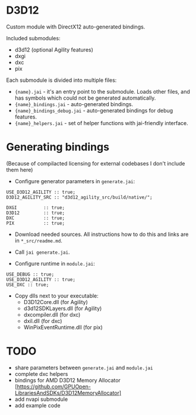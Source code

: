 # D3D12
Custom module with DirectX12 auto-generated bindings.

Included submodules:
- d3d12 (optional Agility features)
- dxgi
- dxc
- pix

Each submodule is divided into multiple files:
- `{name}.jai` - it's an entry point to the submodule. Loads other files, and has symbols which could not be generated automatically.
- `{name}_bindings.jai` - auto-generated bindings.
- `{name}_bindings_debug.jai` - auto-generated bindings for debug features.
- `{name}_helpers.jai` - set of helper functions with jai-friendly interface.

# Generating bindings
(Because of compilacted licensing for external codebases I don't include them here)

- Configure generator parameters in `generate.jai`:
```
USE_D3D12_AGILITY :: true;
D3D12_AGILITY_SRC :: "d3d12_agility_src/build/native/";

DXGI          :: true;
D3D12         :: true;
DXC           :: true;
PIX           :: true;
```

- Download needed sources. All instructions how to do this and links are in `*_src/readme.md`.  

- Call `jai generate.jai`.  

- Configure runtime in `module.jai`:
```
USE_DEBUG :: true;
USE_D3D12_AGILITY :: true;
USE_DXC :: true;
```

- Copy dlls next to your executable:
  - D3D12Core.dll (for Agility)
  - d3d12SDKLayers.dll (for Agility)
  - dxcompiler.dll (for dxc)
  - dxil.dll (for dxc)
  - WinPixEventRuntime.dll (for pix)


# TODO
- share parameters between `generate.jai` and `module.jai`
- complete dxc helpers
- bindings for AMD D3D12 Memory Allocator [https://github.com/GPUOpen-LibrariesAndSDKs/D3D12MemoryAllocator]
- add nvapi submodule
- add example code

